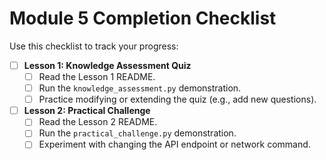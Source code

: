 # Module 5 Completion Checklist

Use this checklist to track your progress:

- [ ] **Lesson 1: Knowledge Assessment Quiz**
  - [ ] Read the Lesson 1 README.
  - [ ] Run the `knowledge_assessment.py` demonstration.
  - [ ] Practice modifying or extending the quiz (e.g., add new questions).
- [ ] **Lesson 2: Practical Challenge**
  - [ ] Read the Lesson 2 README.
  - [ ] Run the `practical_challenge.py` demonstration.
  - [ ] Experiment with changing the API endpoint or network command.
